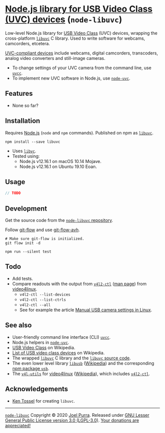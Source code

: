 # [Node.js library for USB Video Class (UVC) devices](https://joelpurra.com/projects/node-libuvc/) (`node-libuvc`)

Low-level Node.js library for [USB Video Class](https://en.wikipedia.org/wiki/USB_video_device_class) (UVC) devices, wrapping the cross-platform [`libuvc`](https://ken.tossell.net/libuvc/) C library. Used to write software for webcams, camcorders, etcetera.

[UVC-compliant devices](https://en.wikipedia.org/wiki/List_of_USB_video_class_devices) include webcams, digital camcorders, transcoders, analog video converters and still-image cameras.

- To change settings of your UVC camera from the command line, use [`uvcc`](https://joelpurra.com/projects/uvcc).
- To implement new UVC software in Node.js, use [`node-uvc`](https://joelpurra.com/projects/node-uvc).

## Features

- None so far?

## Installation

Requires [Node.js](https://nodejs.org/) (`node` and `npm` commands). Published on npm as [`libuvc`](https://www.npmjs.com/package/libuvc).

```shell
npm install --save libuvc
```

- Uses [`libvc`](https://ken.tossell.net/libuvc/).
- Tested using:
  - Node.js v12.16.1 on macOS 10.14 Mojave.
  - Node.js v12.16.1 on Ubuntu 19.10 Eoan.

## Usage

```javascript
// TODO
```

## Development

Get the source code from the [`node-libuvc` repository](https://github.com/joelpurra/node-libuvc).

Follow [git-flow](https://danielkummer.github.io/git-flow-cheatsheet/) and use [git-flow-avh](https://github.com/petervanderdoes/gitflow-avh).

```shell
# Make sure git-flow is initialized.
git flow init -d

npm run --silent test
```

## Todo

- Add tests.
- Compare readouts with the output from [`v4l2-ctl`](https://linuxtv.org/wiki/index.php/V4l-utils) ([man page](https://www.mankier.com/1/v4l2-ctl)) from [video4linux](https://linuxtv.org/).
  - `v4l2-ctl --list-devices`
  - `v4l2-ctl --list-ctrls`
  - `v4l2-ctl --all`
  - See for example the article [Manual USB camera settings in Linux](http://kurokesu.com/main/2016/01/16/manual-usb-camera-settings-in-linux/).

## See also

- User-friendly command line interface (CLI) [`uvcc`](https://joelpurra.com/projects/uvcc).
- Node.js helpers in [`node-uvc`](https://joelpurra.com/projects/node-uvc).
- [USB Video Class](https://en.wikipedia.org/wiki/USB_video_device_class) on Wikipedia.
- [List of USB video class devices](https://en.wikipedia.org/wiki/List_of_USB_video_class_devices) on Wikipedia.
- The wrapped [`libuvc`](https://ken.tossell.net/libuvc/) C library and the [`libuvc` source code](https://github.com/libuvc/libuvc).
- The even lower level library [`libusb`](http://libusb.info/) ([Wikipedia](https://en.wikipedia.org/wiki/Libusb)) and the corresponding [npm package `usb`](https://www.npmjs.com/package/usb).
- The [`v4l-utils`](https://linuxtv.org/wiki/index.php/V4l-utils) for [video4linux](https://www.linuxtv.org) ([Wikipedia](https://en.wikipedia.org/wiki/Video4Linux)), which includes [`v4l2-ctl`](https://www.mankier.com/1/v4l2-ctl).

## Acknowledgements

- [Ken Tossel](https://ken.tossell.net/) for creating `libuvc`.

---

[`node-libuvc`](https://joelpurra.com/projects/node-libuvc/) Copyright &copy; 2020 [Joel Purra](https://joelpurra.com/). Released under [GNU Lesser General Public License version 3.0 (LGPL-3.0)](https://www.gnu.org/licenses/lgpl.html). [Your donations are appreciated!](https://joelpurra.com/donate/)

